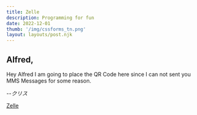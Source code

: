 ```yaml
---
title: Zelle
description: Programming for fun
date: 2022-12-01
thumb: '/img/cssforms_tn.png'
layout: layouts/post.njk
---
```


## Alfred,

Hey Alfred I am going to place the QR Code here since I can not sent you MMS Messages for some reason.

--<cite>クリス</cite>

[Zelle](https://i.postimg.cc/LXfHNYmm/IMG-406808-ABE2-D1-1.jpg)



